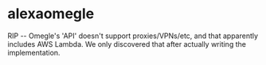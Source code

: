 # alexaomegle

RIP -- Omegle's 'API' doesn't support proxies/VPNs/etc, and that apparently includes AWS Lambda. We only discovered that after actually writing the implementation.
